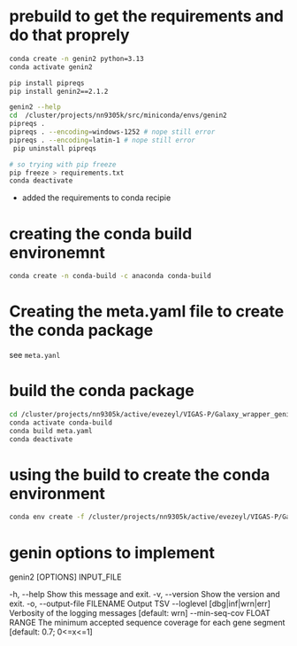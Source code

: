 # prebuild to get the requirements and do that proprely
```bash
conda create -n genin2 python=3.13
conda activate genin2

pip install pipreqs
pip install genin2==2.1.2

genin2 --help 
cd  /cluster/projects/nn9305k/src/miniconda/envs/genin2
pipreqs .
pipreqs . --encoding=windows-1252 # nope still error
pipreqs . --encoding=latin-1 # nope still error
 pip uninstall pipreqs

# so trying with pip freeze
pip freeze > requirements.txt
conda deactivate
```

- added the requirements to conda recipie

# creating the conda build environemnt

```bash
conda create -n conda-build -c anaconda conda-build 
``` 

# Creating the meta.yaml file to create the conda package
see `meta.yanl`

# build the conda package
```bash
cd /cluster/projects/nn9305k/active/evezeyl/VIGAS-P/Galaxy_wrapper_genin2/genin2_conda_recipe
conda activate conda-build
conda build meta.yaml
conda deactivate
```

# using the build to create the conda environment
```bash
conda env create -f /cluster/projects/nn9305k/active/evezeyl/VIGAS-P/Galaxy_wrapper_genin2/genini2.yml
```

# genin options to implement

genin2 [OPTIONS] INPUT_FILE

  -h, --help                    Show this message and exit.
  -v, --version                 Show the version and exit.
  -o, --output-file FILENAME    Output TSV
  --loglevel [dbg|inf|wrn|err]  Verbosity of the logging messages  [default:
                                wrn]
  --min-seq-cov FLOAT RANGE     The minimum accepted sequence coverage for
                                each gene segment  [default: 0.7; 0<=x<=1]
